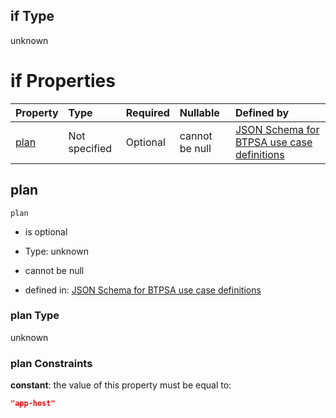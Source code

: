 ## if Type

unknown

# if Properties

| Property      | Type          | Required | Nullable       | Defined by                                                                                                                                                                                                                                  |
| :------------ | :------------ | :------- | :------------- | :------------------------------------------------------------------------------------------------------------------------------------------------------------------------------------------------------------------------------------------ |
| [plan](#plan) | Not specified | Optional | cannot be null | [JSON Schema for BTPSA use case definitions](btpsa-usecase-properties-services-items-allof-1-then-allof-40-then-allof-0-if-properties-plan.md "undefined#/properties/services/items/allOf/1/then/allOf/40/then/allOf/0/if/properties/plan") |

## plan



`plan`

*   is optional

*   Type: unknown

*   cannot be null

*   defined in: [JSON Schema for BTPSA use case definitions](btpsa-usecase-properties-services-items-allof-1-then-allof-40-then-allof-0-if-properties-plan.md "undefined#/properties/services/items/allOf/1/then/allOf/40/then/allOf/0/if/properties/plan")

### plan Type

unknown

### plan Constraints

**constant**: the value of this property must be equal to:

```json
"app-host"
```

